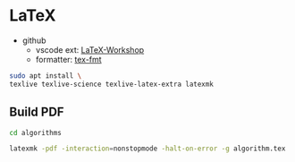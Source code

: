 # LaTeX

- github
  - vscode ext: [LaTeX-Workshop](https://github.com/James-Yu/LaTeX-Workshop)
  - formatter: [tex-fmt](https://github.com/WGUNDERWOOD/tex-fmt)

```bash
sudo apt install \
texlive texlive-science texlive-latex-extra latexmk
```

## Build PDF

```bash
cd algorithms

latexmk -pdf -interaction=nonstopmode -halt-on-error -g algorithm.tex
```
